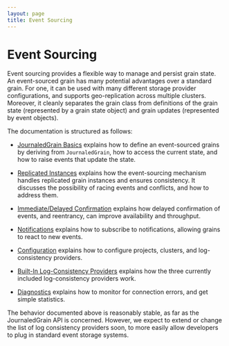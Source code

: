 ```yaml
---
layout: page
title: Event Sourcing
---
```


# Event Sourcing

Event sourcing provides a flexible way to manage and persist grain state. An event-sourced grain has many potential advantages over a standard grain. For one, it can be used with many different storage provider configurations, and supports geo-replication across multiple clusters. Moreover, it cleanly separates the grain class from definitions of the grain state (represented by a grain state object) and grain updates (represented by event objects). 


The documentation is structured as follows:

* [JournaledGrain Basics](GrainStateAPI.md) explains how to define an event-sourced grains by deriving from `JournaledGrain`, how to access the current state, and how to raise events that update the state.

* [Replicated Instances](MultiInstance.md) explains how the event-sourcing mechanism handles replicated grain instances and ensures consistency. It discusses the possibility of racing events and conflicts, and how to address them.

* [Immediate/Delayed Confirmation](MultiVersion.md) explains how delayed confirmation of events, and reentrancy, can improve availability and throughput.

* [Notifications](Subscribe.md) explains how to subscribe to notifications, allowing grains to react to new events.

* [Configuration](Configuration.md) explains how to configure projects, clusters, and log-consistency providers.

* [Built-In Log-Consistency Providers](LogConsistencyProviders.md) explains how the three currently included log-consistency providers work.

* [Diagnostics](Diagnostics.md) explains how to monitor for connection errors, and get simple statistics.


The behavior documented above is reasonably stable, as far as the JournaledGrain API is concerned. However, we expect to extend or change the list of log consistency providers soon, to more easily allow developers to plug in  standard event storage systems.


